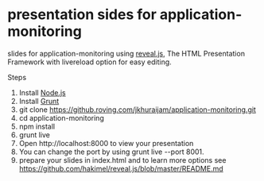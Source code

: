 presentation sides for application-monitoring 
=================

slides for application-monitoring using <a href="http://lab.hakim.se/reveal-js/">reveal.js</a>, The HTML Presentation Framework with livereload option for easy editing.

Steps

1. Install <a href="http://nodejs.org">Node.js</a> 
2. Install <a href="http://gruntjs.com">Grunt</a>
3. git clone https://github.roving.com/jkhuraijam/application-monitoring.git
4. cd application-monitoring 
5. npm install
6. grunt live
7. Open http://localhost:8000 to view your presentation
8. You can change the port by using grunt live --port 8001.
9. prepare your slides in index.html and to learn more options see https://github.com/hakimel/reveal.js/blob/master/README.md
